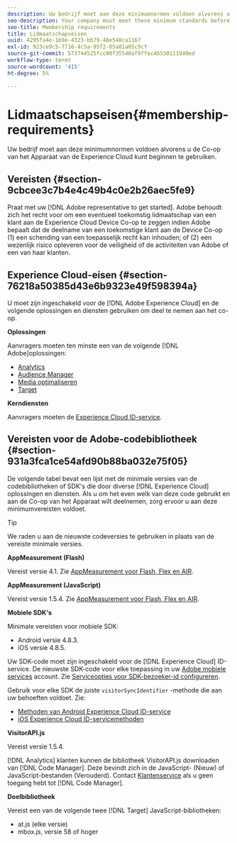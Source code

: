 ```yaml
---
description: Uw bedrijf moet aan deze minimumnormen voldoen alvorens u de Co-op van het Apparaat van de Experience Cloud kunt beginnen te gebruiken.
seo-description: Your company must meet these minimum standards before you can start using the Experience Cloud Device Co-op.
seo-title: Membership requirements
title: Lidmaatschapseisen
uuid: 4295fa4e-1b9e-4323-bb79-48e548ca1167
exl-id: 923ce9c5-7716-4c5a-95f2-05a81a05c9cf
source-git-commit: 573744525fcc00f35540af9ffec46530111940ed
workflow-type: tm+mt
source-wordcount: '415'
ht-degree: 5%

---
```


# Lidmaatschapseisen{#membership-requirements}

Uw bedrijf moet aan deze minimumnormen voldoen alvorens u de Co-op van het Apparaat van de Experience Cloud kunt beginnen te gebruiken.

## Vereisten {#section-9cbcee3c7b4e4c49b4c0e2b26aec5fe9}

Praat met uw [!DNL Adobe representative to get started]. Adobe behoudt zich het recht voor om een eventueel toekomstig lidmaatschap van een klant aan de Experience Cloud Device Co-op te zeggen indien Adobe bepaalt dat de deelname van een toekomstige klant aan de Device Co-op (1) een schending van een toepasselijk recht kan inhouden; of (2) een wezenlijk risico opleveren voor de veiligheid of de activiteiten van Adobe of een van haar klanten.

## Experience Cloud-eisen {#section-76218a50385d43e6b9323e49f598394a}

U moet zijn ingeschakeld voor de [!DNL Adobe Experience Cloud] en de volgende oplossingen en diensten gebruiken om deel te nemen aan het co-op.

**Oplossingen**

Aanvragers moeten ten minste een van de volgende [!DNL Adobe]oplossingen:

* [Analytics](http://www.adobe.com/marketing-cloud/web-analytics.html)
* [Audience Manager](http://www.adobe.com/marketing-cloud/data-management-platform.html)
* [Media optimaliseren](http://www.adobe.com/marketing-cloud/online-advertising-management.html)
* [Target](http://www.adobe.com/marketing-cloud/testing-targeting.html)

**Kerndiensten**

Aanvragers moeten de [Experience Cloud ID-service](https://docs.adobe.com/content/help/nl-NL/id-service/using/home.html).

## Vereisten voor de Adobe-codebibliotheek {#section-931a3fca1ce54afd90b88ba032e75f05}

De volgende tabel bevat een lijst met de minimale versies van de codebibliotheken of SDK&#39;s die door diverse [!DNL Experience Cloud] oplossingen en diensten. Als u om het even welk van deze code gebruikt en aan de Co-op van het Apparaat wilt deelnemen, zorg ervoor u aan deze minimumvereisten voldoet.

>[!TIP]
>
>We raden u aan de nieuwste codeversies te gebruiken in plaats van de vereiste minimale versies.

**AppMeasurement (Flash)**

Vereist versie 4.1. Zie [AppMeasurement voor Flash, Flex en AIR](https://github.com/AdobeDocs/analytics-1.4-apis/blob/master/docs/data-insertion-api/index.md).

**AppMeasurement (JavaScript)**

Vereist versie 1.5.4. Zie [AppMeasurement voor Flash, Flex en AIR](https://docs.adobe.com/content/help/en/analytics/implementation/js/migrate-from-hcode.html).

**Mobiele SDK&#39;s**

Minimale vereisten voor mobiele SDK:

* Android versie 4.8.3.
* iOS versie 4.8.5.

Uw SDK-code moet zijn ingeschakeld voor de [!DNL Experience Cloud] ID-service. De nieuwste SDK-code voor elke toepassing in uw [Adobe mobiele services](https://mobilemarketing.adobe.com/) account. Zie [Serviceopties voor SDK-bezoeker-id configureren](https://docs.adobe.com/content/help/en/mobile-services/using/manage-app-settings-ug/configuring-app/t-config-visitor.html).

Gebruik voor elke SDK de juiste `visitorSyncIdentifier` -methode die aan uw behoeften voldoet. Zie:

* [Methoden van Android Experience Cloud ID-service](https://docs.adobe.com/content/help/en/mobile-services/android/experience-cloud-android/mcvid.html)
* [iOS Experience Cloud ID-servicemethoden](https://docs.adobe.com/content/help/en/mobile-services/ios/exp-cloud-ios/mcvid.html)

**VisitorAPI.js**

Vereist versie 1.5.4.

[!DNL Analytics] klanten kunnen de bibliotheek VisitorAPI.js downloaden van [!DNL Code Manager]. Deze bevindt zich in de JavaScript- (Nieuw) of JavaScript-bestanden (Verouderd). Contact [Klantenservice](https://helpx.adobe.com/marketing-cloud/contact-support.html) als u geen toegang hebt tot [!DNL Code Manager].

**Doelbibliotheek**

Vereist een van de volgende twee [!DNL Target] JavaScript-bibliotheken:

* at.js (elke versie)
* mbox.js, versie 58 of hoger
